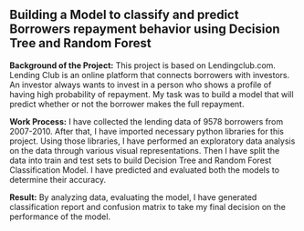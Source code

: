 ## Building a Model to classify and predict Borrowers repayment behavior using Decision Tree and Random Forest

**Background of the Project:**
This project is based on Lendingclub.com. Lending Club is an online platform that connects borrowers with investors. An investor always wants to invest in a person who shows a profile of having high probability of repayment. My task was to build a model that will predict whether or not the borrower makes the full repayment. 

**Work Process:**
I have collected the lending data of 9578 borrowers from 2007-2010. After that, I have imported necessary python libraries for this project. Using those libraries, I have performed an exploratory data analysis on the data through various visual representations. Then I have split the data into train and test sets to build Decision Tree and Random Forest Classification Model. I have predicted and evaluated both the models to determine their accuracy.  

**Result:**
By analyzing data, evaluating the model, I have generated classification report and confusion matrix to take my final decision on the performance of the model.  



